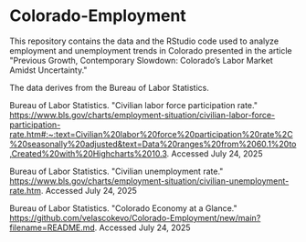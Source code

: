 # Colorado-Employment

This repository contains the data and the RStudio code used to analyze employment and unemployment trends in Colorado presented in the article "Previous Growth, Contemporary Slowdown: Colorado’s Labor Market Amidst Uncertainty."

The data derives from the Bureau of Labor Statistics.

Bureau of Labor Statistics. "Civilian labor force participation rate." https://www.bls.gov/charts/employment-situation/civilian-labor-force-participation-rate.htm#:~:text=Civilian%20labor%20force%20participation%20rate%2C%20seasonally%20adjusted&text=Data%20ranges%20from%2060.1%20to,Created%20with%20Highcharts%2010.3. Accessed July 24, 2025

Bureau of Labor Statistics. "Civilian unemployment rate." https://www.bls.gov/charts/employment-situation/civilian-unemployment-rate.htm. Accessed July 24, 2025

Bureau of Labor Statistics. "Colorado Economy at a Glance." https://github.com/velascokevo/Colorado-Employment/new/main?filename=README.md. Accessed July 24, 2025


